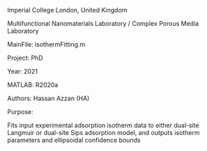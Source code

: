 Imperial College London, United Kingdom

Multifunctional Nanomaterials Laboratory / Complex Porous Media Laboratory

MainFile: isothermFitting.m

Project:  PhD

Year:     2021

MATLAB:   R2020a

Authors:  Hassan Azzan (HA)

Purpose:

Fits input experimental adsorption isotherm data to either dual-site
Langmuir or dual-site Sips adsorption model, and outputs isotherm
parameters and ellipsoidal confidence bounds
